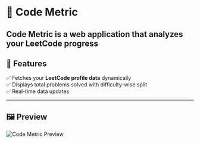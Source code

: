 # 🧮 Code Metric

Code Metric is a web application that analyzes your **LeetCode progress** 
---

## 🌟 Features

✅ Fetches your **LeetCode profile data** dynamically  
✅ Displays total problems solved with difficulty-wise split    
✅ Real-time data updates  

---

## 🖼️ Preview

![Code Metric Preview](https://github.com/SamraddhiSharma12/Web-Dev-Projects/blob/main/CodeMetric/CodeMetricIMG.png)


  



